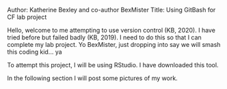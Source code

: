 Author: Katherine Bexley and co-author BexMister
Title: Using GitBash for CF lab project

Hello, welcome to me attempting to use version control (KB, 2020). I have tried before but failed badly (KB, 2019).
I need to do this so that I can complete my lab project.
Yo BexMister, just dropping into say we will smash this coding kid... ya

To attempt this project, I will be using RStudio. I have downloaded this tool.

In the following section I will post some pictures of my work.
